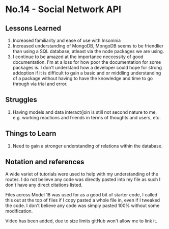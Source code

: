 # No.14 - Social Network API

## Lessons Learned

1. Increased familiarity and ease of use with Insomnia
2. Increased understanding of MongoDB, MongoDB seems to be friendlier than using a SQL database, atleast via the node packages we are using. 
3. I continue to be amazed at the importance neccessity of good documentation. I'm at a loss for how poor the documentation for some packages is. I don't understand how a developer could hope for strong addoption if it is difficult to gain a basic and or middling understanding of a package without having to have the knowledge and time to go through via trial and error. 

## Struggles

1. Having models and data interact/join is still not second nature to me, e.g. working reactions and friends in terms of thoughts and users, etc. 

## Things to Learn

1. Need to gain a stronger understanding of relations within the database. 


## Notation and references
A wide variet of tutorials were used to help with my understanding of the routes. I do not believe any code was directly pasted into my file as such I don't have any direct citations listed.

Files across Model 18 was used for as a good bit of starter code, I called this out at the top of files if I copy pasted a whole file in, even if I tweaked the code. I don't believe any code was simply pasted 100% without some modification. 

Video has been added, due to size limits gitHub won't allow me to link it.